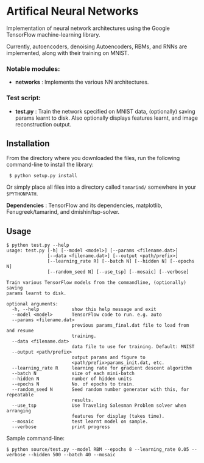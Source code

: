 Artifical Neural Networks
===================

Implementation of neural network architectures using the Google TensorFlow machine-learning library.

Currently, autoencoders, denoising Autoencoders, RBMs, and RNNs are implemented, along with their training on MNIST. 

### Notable modules:
- **networks** : Implements the various NN architectures. 

### Test script:
- **test.py** : Train the network specified on MNIST data, (optionally) saving params learnt to disk. Also optionally displays features learnt, and image reconstruction output.

Installation
------------
From the directory where you downloaded the files, run the following command-line to install the library:

```
 $ python setup.py install
```

Or simply place all files into a directory called `tamarind/` somewhere in your `$PYTHONPATH`.

**Dependencies** : TensorFlow and its dependencies, matplotlib, Fenugreek/tamarind, and dmishin/tsp-solver.

Usage
---------------

```
$ python test.py --help
usage: test.py [-h] [--model <model>] [--params <filename.dat>]
               [--data <filename.dat>] [--output <path/prefix>]
               [--learning_rate R] [--batch N] [--hidden N] [--epochs N]
               [--random_seed N] [--use_tsp] [--mosaic] [--verbose]

Train various TensorFlow models from the commandline, (optionally) saving
params learnt to disk.

optional arguments:
  -h, --help            show this help message and exit
  --model <model>       TensorFlow code to run. e.g. auto
  --params <filename.dat>
                        previous params_final.dat file to load from and resume
                        training.
  --data <filename.dat>
                        data file to use for training. Default: MNIST
  --output <path/prefix>
                        output params and figure to
                        <path/prefix>params_init.dat, etc.
  --learning_rate R     learning rate for gradient descent algorithm
  --batch N             size of each mini-batch
  --hidden N            number of hidden units
  --epochs N            No. of epochs to train.
  --random_seed N       Seed random number generator with this, for repeatable
                        results.
  --use_tsp             Use Traveling Salesman Problem solver when arranging
                        features for display (takes time).
  --mosaic              test learnt model on sample.
  --verbose             print progress
```

Sample command-line:

```
$ python source/test.py --model RBM --epochs 8 --learning_rate 0.05 --verbose --hidden 500 --batch 40 --mosaic
```
